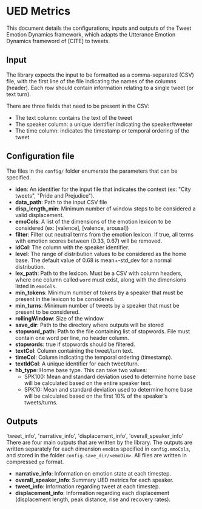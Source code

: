 # UED Metrics
This document details the configurations, inputs and outputs of the Tweet Emotion Dynamics framework, which adapts the Utterance Emotion Dynamics frameword of [CITE] to tweets. 

## Input
The library expects the input to be formatted as a comma-separated (CSV) file, with the first line of the file indicating the names of the columns (header). Each row should contain information relating to a single tweet (or text turn).

There are three fields that need to be present in the CSV:
- The text column: contains the text of the tweet
- The speaker column: a unique identifier indicating the speaker/tweeter
- The time column: indicates the timestamp or temporal ordering of the tweet

## Configuration file
The files in the `config/` folder enumerate the parameters that can be specified. 
- **iden**: An identifier for the input file that indicates the context (ex: "City tweets", "Pride and Prejudice").
- **data_path**: Path to the input CSV file
- **disp_length_min**: Minimum number of window steps to be considered a valid displacement.
- **emoCols**: A list of the dimensions of the emotion lexicon to be considered (ex: [valence], [valence, arousal])
- **filter**: Filter out neutral terms from the emotion lexicon. If true, all terms with emotion scores between (0.33, 0.67) will be removed.
- **idCol**: The column with the speaker identifier.
- **level**: The range of distribution values to be considered as the home base. The default value of 0.68 is mean+-std_dev for a normal distribution.
- **lex_path**: Path to the lexicon. Must be a CSV with column headers, where one column called `word` must exist, along with the dimensions listed in `emoCols`.
- **min_tokens**: Minimum number of tokens by a speaker that must be present in the lexicon to be considered.
- **min_turns**: Minimum number of tweets by a speaker that must be present to be considered.
- **rollingWindow**: Size of the window
- **save_dir**: Path to the directory where outputs will be stored
- **stopword_path**: Path to the file containing list of stopwords. File must contain one word per line, no header column.
- **stopwords**: true if stopwords should be filtered.
- **textCol**: Column containing the tweet/turn text.
- **timeCol**: Column indicating the temporal ordering (timestamp).
- **textIdCol**: A unique identifier for each tweet/turn.
- **hb_type**: Home base type. This can take two values:
    - SPK100: Mean and standard deviation used to determine home base will be calculated based on the entire speaker text. 
    - SPK10: Mean and standard deviation used to determine home base will be calculated based on the first 10\% of the speaker's tweets/turns. 

## Outputs
'tweet_info', 'narrative_info', 'displacement_info', 'overall_speaker_info'
There are four main outputs that are written by the library. The outputs are written separately for each dimension `emoDim` specified in `config.emoCols`, and stored in the folder `config.save_dir/<emoDim>`. All files are written in compressed `gz` format.

- **narrative_info**: Information on emotion state at each timestep.
- **overall_speaker_info**: Summary UED metrics for each speaker.
- **tweet_info**: Information regarding tweet at each timestep.
- **displacement_info**: Information regarding each displacement (displacement length, peak distance, rise and recovery rates).
